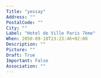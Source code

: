 ```yaml
---
Title: "yessay"
Address: ""
PostalCode: ""
City: ""
Label: "Hotel de Ville Paris 7ème"
When: 2050-09-18T23:23:46+02:00
Description: ""
Picture: ""
Draft: True
Important: False
Association: ""
---
```


